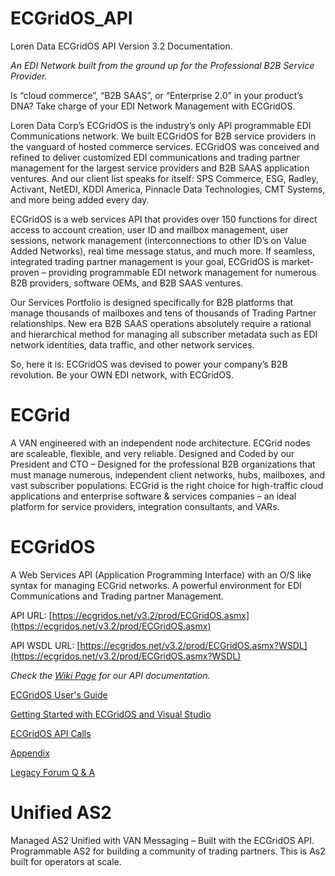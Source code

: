 # ECGridOS_API
Loren Data ECGridOS API Version 3.2 Documentation. 

_An EDI Network built from the ground up for the Professional B2B Service Provider._

Is “cloud commerce”, “B2B SAAS”, or “Enterprise 2.0” in your product’s DNA? Take charge of your EDI Network Management with ECGridOS.

Loren Data Corp’s ECGridOS is the industry’s only API programmable EDI Communications network. We built ECGridOS for B2B service providers in the vanguard of hosted commerce services. ECGridOS was conceived and refined to deliver customized EDI communications and trading partner management for the largest service providers and B2B SAAS application ventures. And our client list speaks for itself: SPS Commerce, ESG, Radley, Activant, NetEDI, KDDI America, Pinnacle Data Technologies, CMT Systems, and more being added every day.

ECGridOS is a web services API that provides over 150 functions for direct access to account creation, user ID and mailbox management,  user sessions, network management (interconnections to other ID’s on Value Added Networks), real time message status, and much more.  If seamless, integrated trading partner management is your goal,  ECGridOS is market-proven – providing programmable EDI network management for numerous  B2B providers,  software OEMs, and B2B SAAS ventures.

Our Services Portfolio is designed specifically for B2B platforms that manage thousands of mailboxes and tens of thousands of Trading Partner relationships. New era B2B SAAS operations absolutely require a rational and hierarchical method for managing all subscriber metadata such as EDI network identities, data traffic, and other network services.

So, here it is:  ECGridOS was devised to power your company’s B2B revolution. Be your OWN EDI network, with ECGridOS.

# ECGrid

A VAN engineered with an independent node architecture. ECGrid nodes are scaleable, flexible, and very reliable. Designed and Coded by our President and CTO – Designed for the professional B2B organizations that must manage  numerous, independent client networks, hubs, mailboxes, and vast subscriber  populations. ECGrid is the right choice for high-traffic cloud applications and enterprise software & services companies – an ideal platform for service providers, integration consultants, and VARs.

# ECGridOS

A Web Services API (Application Programming Interface) with an O/S like syntax for managing ECGrid networks. A powerful environment for EDI Communications and Trading partner Management.  

API URL: [https://ecgridos.net/v3.2/prod/ECGridOS.asmx](https://ecgridos.net/v3.2/prod/ECGridOS.asmx)

API WSDL URL: [https://ecgridos.net/v3.2/prod/ECGridOS.asmx?WSDL](https://ecgridos.net/v3.2/prod/ECGridOS.asmx?WSDL)

_Check the [_Wiki Page_](https://github.com/LorenData/ECGridOS_API/wiki) for our API documentation._

[ECGridOS User's Guide](https://github.com/LorenData/ECGridOS_API/wiki/ECGridOS-User's-Guide)

[Getting Started with ECGridOS and Visual Studio](https://github.com/LorenData/ECGridOS_API/wiki/Getting-Started-with-ECGridOS-and-Visual-Studio)

[ECGridOS API Calls](https://github.com/LorenData/ECGridOS_API/wiki/ECGridOS-API-Calls)

[Appendix](https://github.com/LorenData/ECGridOS_API/wiki/Appendix) 

[Legacy Forum Q & A](https://github.com/LorenData/ECGridOS_API/wiki/Legacy-Forum-Q-&-A)

# Unified AS2

Managed AS2 Unified with VAN Messaging – Built with the ECGridOS API.  Programmable AS2 for building a community of trading partners. This is As2 built for operators at scale.

